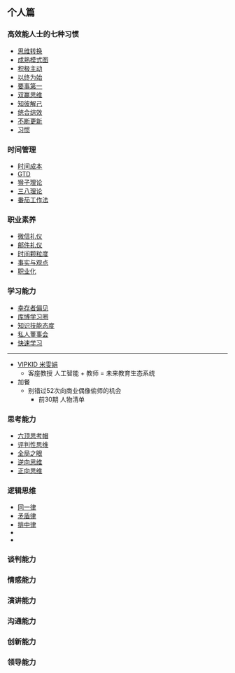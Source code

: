 ## 个人篇 ##
### 高效能人士的七种习惯 ###
- [思维转换](https://github.com/liuxingrichu/five_business/blob/master/person/day131-day135.md)
- [成熟模式图](https://github.com/liuxingrichu/five_business/blob/master/person/day131-day135.md)
- [积极主动](https://github.com/liuxingrichu/five_business/blob/master/person/day131-day135.md)
- [以终为始](https://github.com/liuxingrichu/five_business/blob/master/person/day131-day135.md)
- [要事第一](https://github.com/liuxingrichu/five_business/blob/master/person/day131-day135.md)
- [双赢思维](https://github.com/liuxingrichu/five_business/blob/master/person/day136-day140.md)
- [知彼解己](https://github.com/liuxingrichu/five_business/blob/master/person/day136-day140.md)
- [统合综效](https://github.com/liuxingrichu/five_business/blob/master/person/day136-day140.md)
- [不断更新](https://github.com/liuxingrichu/five_business/blob/master/person/day136-day140.md)
- [习惯](https://github.com/liuxingrichu/five_business/blob/master/person/day136-day140.md)

### 时间管理 ###
- [时间成本](https://github.com/liuxingrichu/five_business/blob/master/person/day141-day145.md)
- [GTD](https://github.com/liuxingrichu/five_business/blob/master/person/day141-day145.md)
- [猴子理论](https://github.com/liuxingrichu/five_business/blob/master/person/day141-day145.md)
- [三八理论](https://github.com/liuxingrichu/five_business/blob/master/person/day141-day145.md)
- [番茄工作法](https://github.com/liuxingrichu/five_business/blob/master/person/day141-day145.md)

### 职业素养 ###
- [微信礼仪](https://github.com/liuxingrichu/five_business/blob/master/person/day146-day150.md)
- [邮件礼仪](https://github.com/liuxingrichu/five_business/blob/master/person/day146-day150.md)
- [时间颗粒度](https://github.com/liuxingrichu/five_business/blob/master/person/day146-day150.md)
- [事实与观点](https://github.com/liuxingrichu/five_business/blob/master/person/day146-day150.md)
- [职业化](https://github.com/liuxingrichu/five_business/blob/master/person/day146-day150.md)

### 学习能力 ###
- [幸存者偏见](https://github.com/liuxingrichu/five_business/blob/master/person/day151-day155.md)
- [库博学习圈](https://github.com/liuxingrichu/five_business/blob/master/person/day151-day155.md)
- [知识技能态度](https://github.com/liuxingrichu/five_business/blob/master/person/day151-day155.md)
- [私人董事会](https://github.com/liuxingrichu/five_business/blob/master/person/day151-day155.md)
- [快速学习](https://github.com/liuxingrichu/five_business/blob/master/person/day151-day155.md)

---
- [VIPKID 米雯娟](https://github.com/liuxingrichu/five_business/blob/master/person/VIPKID.md)
	- 客座教授 人工智能 + 教师 = 未来教育生态系统
- 加餐
	- 别错过52次向商业偶像偷师的机会
		- 前30期 人物清单
### 思考能力 ###
- [六顶思考帽](https://github.com/liuxingrichu/five_business/blob/master/person/day156-day160.md)
- [评判性思维](https://github.com/liuxingrichu/five_business/blob/master/person/day156-day160.md)
- [全局之眼](https://github.com/liuxingrichu/five_business/blob/master/person/day156-day160.md)
- [逆向思维](https://github.com/liuxingrichu/five_business/blob/master/person/day156-day160.md)
- [正向思维](https://github.com/liuxingrichu/five_business/blob/master/person/day156-day160.md)

### 逻辑思维 ###
- [同一律](https://github.com/liuxingrichu/five_business/blob/master/person/day161-day165.md)
- [矛盾律](https://github.com/liuxingrichu/five_business/blob/master/person/day161-day165.md)
- [排中律](https://github.com/liuxingrichu/five_business/blob/master/person/day161-day165.md)
- [](https://github.com/liuxingrichu/five_business/blob/master/person/day161-day165.md)
- [](https://github.com/liuxingrichu/five_business/blob/master/person/day161-day165.md)

### 谈判能力 ###

### 情感能力 ###

### 演讲能力 ###

### 沟通能力 ###

### 创新能力 ###

### 领导能力 ###

